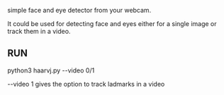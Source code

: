 simple face and eye detector from your webcam.

It could be used for detecting face and eyes either for a single image or track them in a video.


## RUN

python3 haarvj.py --video 0/1

--video 1 gives the option to track ladmarks in a video